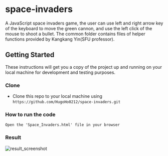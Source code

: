 # space-invaders
A JavaScript space invaders game, the user can use left and right arrow key of the keyboard to move the green cannon, and use the left click of the mouse to shoot a bullet.
The common folder contains files of helper functions provided by Kangkang Yin(SFU professor).


## Getting Started

These instructions will get you a copy of the project up and running on your local machine for development and testing purposes.


### Clone

- Clone this repo to your local machine using `https://github.com/HugoHo0212/space-invaders.git`

### How to run the code
```
Open the 'Space_Invaders.html' file in your browser
```

### Result
![result_screenshot](https://user-images.githubusercontent.com/37818659/99212910-1e723e00-2781-11eb-9a90-d054682af4b3.png)
